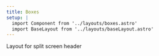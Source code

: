 ```yaml
---
title: Boxes
setup: | 
  import Component from '../layouts/boxes.astro'
  import BaseLayout from '../layouts/baseLayout.astro'
---
```

<BaseLayout title={frontmatter.title}>
  <Component title={frontmatter.title}>
    <p>Layout for split screen header</p>
  </Component>
</BaseLayout>